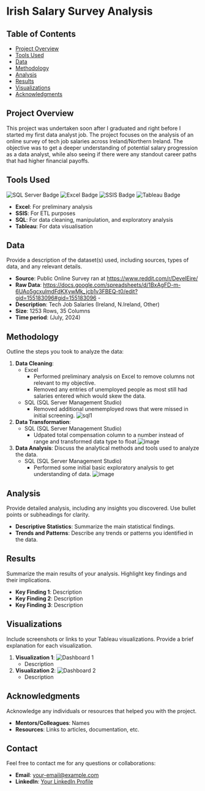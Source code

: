 # Irish Salary Survey Analysis

## Table of Contents

- [Project Overview](#project-overview)
- [Tools Used](#tools-used)
- [Data](#data)
- [Methodology](#methodology)
- [Analysis](#analysis)
- [Results](#results)
- [Visualizations](#visualizations)
- [Acknowledgments](#acknowledgments)

## Project Overview

This project was undertaken soon after I graduated and right before I started my first data analyst job. The project focuses on the analysis of an online survey of tech job salaries across Ireland/Northern Ireland. The objective was to get a deeper understanding of potential salary progression as a data analyst, while also seeing if there were any standout career paths that had higher financial payoffs.

## Tools Used
![SQL Server Badge](https://img.shields.io/badge/SQL_Server-CC2927?style=for-the-badge&logo=Microsoft-SQL-Server&logoColor=white)
![Excel Badge](https://img.shields.io/badge/Excel-217346?style=for-the-badge&logo=Microsoft-Excel&logoColor=white)
![SSIS Badge](https://img.shields.io/badge/SSIS-003366?style=for-the-badge&logo=Microsoft&logoColor=white)
![Tableau Badge](https://img.shields.io/badge/Tableau-E97627?style=for-the-badge&logo=Tableau&logoColor=white)
- **Excel**: For preliminary analysis
- **SSIS**: For ETL purposes
- **SQL**: For data cleaning, manipulation, and exploratory analysis
- **Tableau**: For data visualisation

## Data

Provide a description of the dataset(s) used, including sources, types of data, and any relevant details.

- **Source**: Public Online Survey ran at https://www.reddit.com/r/DevelEire/
- **Raw Data**: https://docs.google.com/spreadsheets/d/1BxAgFD-m-6UAo5gcxulmdFdKXywMk_jcb1v3FBEQ-t0/edit?gid=155183096#gid=155183096 - 
- **Description**: Tech Job Salaries (Ireland, N.Ireland, Other)
- **Size**: 1253 Rows, 35 Columns
- **Time period**: (July, 2024)

## Methodology

Outline the steps you took to analyze the data:

1. **Data Cleaning**:
   - Excel
       - Performed preliminary analysis on Excel to remove columns not relevant to my objective.
       - Removed any entries of unemployed people as most still had salaries entered which would skew the data.
   - SQL (SQL Server Management Studio)
       - Removed additional unememployed rows that were missed in initial screening. ![sql1](https://github.com/user-attachments/assets/65f25e5b-a09c-457c-8ce2-975d3e76e9e0)
2. **Data Transformation**:
   - SQL (SQL Server Management Studio)
       - Udpated total compensation column to a number instead of range and transformed data type to float.![image](https://github.com/user-attachments/assets/4330e367-e9e5-4200-a1c4-41c38ad94fd8)
3. **Data Analysis**: Discuss the analytical methods and tools used to analyze the data.
   - SQL (SQL Server Management Studio)
       - Performed some initial basic exploratory analysis to get understanding of data. ![image](https://github.com/user-attachments/assets/62e24d6a-ab11-4a3f-88f7-bf3162f95253)


## Analysis

Provide detailed analysis, including any insights you discovered. Use bullet points or subheadings for clarity.

- **Descriptive Statistics**: Summarize the main statistical findings.
- **Trends and Patterns**: Describe any trends or patterns you identified in the data.

## Results

Summarize the main results of your analysis. Highlight key findings and their implications.

- **Key Finding 1**: Description
- **Key Finding 2**: Description
- **Key Finding 3**: Description

## Visualizations

Include screenshots or links to your Tableau visualizations. Provide a brief explanation for each visualization.

1. **Visualization 1**: ![Dashboard 1](link-to-screenshot-or-dashboard)
   - Description
2. **Visualization 2**: ![Dashboard 2](link-to-screenshot-or-dashboard)
   - Description

## Acknowledgments

Acknowledge any individuals or resources that helped you with the project.

- **Mentors/Colleagues**: Names
- **Resources**: Links to articles, documentation, etc.

## Contact

Feel free to contact me for any questions or collaborations:

- **Email**: [your-email@example.com](mailto:your-email@example.com)
- **LinkedIn**: [Your LinkedIn Profile](https://www.linkedin.com/in/yourprofile)
